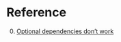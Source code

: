 # Reference

0. [Optional dependencies don’t work](https://michael.stapelberg.ch/posts/2019-05-23-optional-dependencies/)

